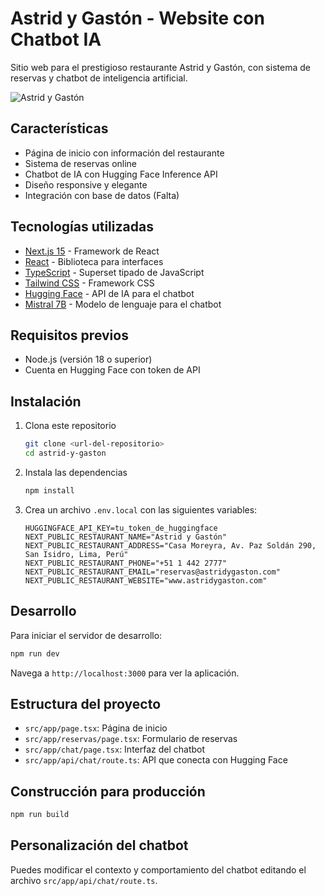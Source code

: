 # Astrid y Gastón - Website con Chatbot IA

Sitio web para el prestigioso restaurante Astrid y Gastón, con sistema de reservas y chatbot de inteligencia artificial.

![Astrid y Gastón](https://astridygaston.com/wp-content/uploads/2020/05/2-1024x768.jpg)

## Características

- Página de inicio con información del restaurante
- Sistema de reservas online
- Chatbot de IA con Hugging Face Inference API
- Diseño responsive y elegante
- Integración con base de datos (Falta)

## Tecnologías utilizadas

- [Next.js 15](https://nextjs.org/) - Framework de React
- [React](https://reactjs.org/) - Biblioteca para interfaces
- [TypeScript](https://www.typescriptlang.org/) - Superset tipado de JavaScript
- [Tailwind CSS](https://tailwindcss.com/) - Framework CSS
- [Hugging Face](https://huggingface.co/) - API de IA para el chatbot
- [Mistral 7B](https://huggingface.co/mistralai/Mistral-7B-Instruct-v0.2) - Modelo de lenguaje para el chatbot

## Requisitos previos

- Node.js (versión 18 o superior)
- Cuenta en Hugging Face con token de API

## Instalación

1. Clona este repositorio
   ```bash
   git clone <url-del-repositorio>
   cd astrid-y-gaston
   ```

2. Instala las dependencias
   ```bash
   npm install
   ```

3. Crea un archivo `.env.local` con las siguientes variables:
   ```
   HUGGINGFACE_API_KEY=tu_token_de_huggingface
   NEXT_PUBLIC_RESTAURANT_NAME="Astrid y Gastón"
   NEXT_PUBLIC_RESTAURANT_ADDRESS="Casa Moreyra, Av. Paz Soldán 290, San Isidro, Lima, Perú"
   NEXT_PUBLIC_RESTAURANT_PHONE="+51 1 442 2777"
   NEXT_PUBLIC_RESTAURANT_EMAIL="reservas@astridygaston.com"
   NEXT_PUBLIC_RESTAURANT_WEBSITE="www.astridygaston.com"
   ```

## Desarrollo

Para iniciar el servidor de desarrollo:

```bash
npm run dev
```

Navega a `http://localhost:3000` para ver la aplicación.

## Estructura del proyecto

- `src/app/page.tsx`: Página de inicio
- `src/app/reservas/page.tsx`: Formulario de reservas
- `src/app/chat/page.tsx`: Interfaz del chatbot
- `src/app/api/chat/route.ts`: API que conecta con Hugging Face

## Construcción para producción

```bash
npm run build
```


## Personalización del chatbot

Puedes modificar el contexto y comportamiento del chatbot editando el archivo `src/app/api/chat/route.ts`.

